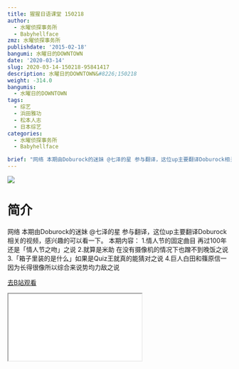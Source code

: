 ```yaml
---
title: 猩猩日语课堂 150218
author:
  - 水曜侦探事务所
  - Babyhellface
zmz: 水曜侦探事务所
publishdate: '2015-02-18'
bangumi: 水曜日的DOWNTOWN
date: '2020-03-14'
slug: 2020-03-14-150218-95841417
description: 水曜日的DOWNTOWN&#8226;150218
weight: -314.0
bangumis:
  - 水曜日的DOWNTOWN
tags:
  - 综艺
  - 浜田雅功
  - 松本人志
  - 日本综艺
categories:
  - 水曜侦探事务所
  - Babyhellface

brief: "网络 本期由Doburock的迷妹 @七泽的星 参与翻译，这位up主要翻译Doburock相关的视频，感兴趣的可以看一下。 本期内容： 1.情人节的固定曲目 再过100年还是「情人节之吻」之说 2.就算是米助 在没有摄像机的情况下也蹭不到晚饭之说 3.「箱子里装的是什么」如果是Quiz王就真的能猜对之说 4.巨人白田和篠原信一 因为长得很像所以综合来说势均力敌之说"
---
```

![](https://raw.githubusercontent.com/tcgriffith/owaraisite/master/static/tmpimg/cc4d7fffaa64d66e43c7f4042c9be3b138c7a010.jpg.480.jpg)
# 简介  
网络
本期由Doburock的迷妹 @七泽的星 参与翻译，这位up主要翻译Doburock相关的视频，感兴趣的可以看一下。
本期内容：
1.情人节的固定曲目 再过100年还是「情人节之吻」之说
2.就算是米助 在没有摄像机的情况下也蹭不到晚饭之说
3.「箱子里装的是什么」如果是Quiz王就真的能猜对之说
4.巨人白田和篠原信一 因为长得很像所以综合来说势均力敌之说  

[去B站观看](https://www.bilibili.com/video/av95841417/)
<div class ="resp-container"><iframe class="testiframe" src="//player.bilibili.com/player.html?aid=95841417"", scrolling="no", allowfullscreen="true" > </iframe></div> 
